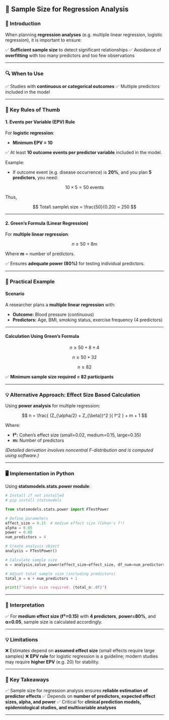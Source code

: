 ## **🧬 Sample Size for Regression Analysis**

### **📖 Introduction**

When planning **regression analyses** (e.g. multiple linear regression, logistic regression), it is important to ensure:

✅ **Sufficient sample size** to detect significant relationships
✅ Avoidance of **overfitting** with too many predictors and too few observations

---

### **🔍 When to Use**

✅ Studies with **continuous or categorical outcomes**
✅ Multiple predictors included in the model

---

### **📝 Key Rules of Thumb**

#### **1. Events per Variable (EPV) Rule**

For **logistic regression**:

* **Minimum EPV = 10**

✅ At least **10 outcome events per predictor variable** included in the model.

Example:

* If outcome event (e.g. disease occurrence) is **20%**, and you plan **5 predictors**, you need:

$$
10 \times 5 = 50 \text{ events}
$$

Thus,

$$
Total\ sample\ size = \frac{50}{0.20} = 250
$$

---

#### **2. Green’s Formula (Linear Regression)**

For **multiple linear regression**:

$$
n \ge 50 + 8m
$$

Where **m** = number of predictors.

✅ Ensures **adequate power (80%)** for testing individual predictors.

---

### **🔬 Practical Example**

#### **Scenario**

A researcher plans a **multiple linear regression** with:

* **Outcome:** Blood pressure (continuous)
* **Predictors:** Age, BMI, smoking status, exercise frequency (4 predictors)

---

#### **Calculation Using Green’s Formula**

$$
n \ge 50 + 8 \times 4
$$

$$
n \ge 50 + 32
$$

$$
n \ge 82
$$

✅ **Minimum sample size required = 82 participants**

---

### **💡 Alternative Approach: Effect Size Based Calculation**

Using **power analysis** for multiple regression:

$$
n = \frac{ (Z_{\alpha/2} + Z_{\beta})^2 }{ f^2 } + m + 1
$$

Where:

* **f²:** Cohen’s effect size (small=0.02, medium=0.15, large=0.35)
* **m:** Number of predictors

*(Detailed derivation involves noncentral F-distribution and is computed using software.)*

---

### **🖥️ Implementation in Python**

Using **statsmodels.stats.power module**:

```python
# Install if not installed
# pip install statsmodels

from statsmodels.stats.power import FTestPower

# Define parameters
effect_size = 0.15  # medium effect size (Cohen's f²)
alpha = 0.05
power = 0.80
num_predictors = 4

# Create analysis object
analysis = FTestPower()

# Calculate sample size
n = analysis.solve_power(effect_size=effect_size, df_num=num_predictors, alpha=alpha, power=power)

# Adjust total sample size (including predictors)
total_n = n + num_predictors + 1

print(f"Sample size required: {total_n:.0f}")
```

---

### **🔑 Interpretation**

✅ For **medium effect size (f²=0.15)** with **4 predictors**, **power=80%**, and **α=0.05**, sample size is calculated accordingly.

---

### **💡 Limitations**

❌ Estimates depend on **assumed effect size** (small effects require large samples)
❌ **EPV rule** for logistic regression is a guideline; modern studies may require **higher EPV** (e.g. 20) for stability.

---

### **🎯 Key Takeaways**

✅ Sample size for regression analysis ensures **reliable estimation of predictor effects**
✅ Depends on **number of predictors, expected effect sizes, alpha, and power**
✅ Critical for **clinical prediction models, epidemiological studies, and multivariable analyses**

---

